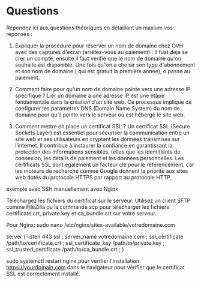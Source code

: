 # Questions

Répondez ici aux questions théoriques en détaillant un maxium vos réponses :

1) Expliquer la procédure pour réserver un nom de domaine chez OVH avec des captures d'écran (arrêtez-vous au paiement) :
Il fuat deja se crer un compte, ensuite il faut verifié que le nom de domaine qu'on souhaite est disponible. Une fois qu"on a choisir son type d'abonnement et son nom de domaine ( qui est gratuit la première année), o passe au paiement.

2. Comment faire pour qu'un nom de domaine pointe vers une adresse IP spécifique ?
Lier un domaine à une adresse IP est une étape fondamentale dans la création d’un site web. Ce processus implique de configurer les paramètres DNS (Domain Name System) du nom de domaine pour qu’il pointe vers le serveur où est hébergé le site web. 

3. Comment mettre en place un certificat SSL ?
Un certificat SSL (Secure Sockets Layer) est essentiel pour sécuriser la communication entre un site web et ses utilisateurs en cryptant les données transmises sur l’internet. Il contribue à instaurer la confiance en garantissant la protection des informations sensibles, telles que les identifiants de connexion, les détails de paiement et les données personnelles. Les certificats SSL sont également un facteur clé pour le référencement, car les moteurs de recherche comme Google donnent la priorité aux sites web dotés du protocole HTTPS par rapport au protocole HTTP.

exemple avec SSH manuellement avec Nginx

Téléchargez les fichiers du certificat sur le serveur: Utilisez un client SFTP comme FileZilla ou la commande scp pour télécharger les fichiers certificate.crt, private.key et ca_bundle.crt sur votre serveur.


Pour Nginx:
sudo nano /etc/nginx/sites-available/votredomaine.com


server {
listen 443 ssl ;
server_name votredomaine.com ;
ssl_certificate /path/to/certificate.crt ;
ssl_certificate_key /path/to/private.key ;
ssl_trusted_certificate /path/to/ca_bundle.crt ;
}

sudo systemctl restart nginx
pour verifier l'installation:  https://yourdomain.com dans le navigateur pour vérifier que le certificat SSL est correctement installé.
